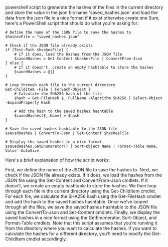 powershell script to grenerate the hashes of the files in the current directory and store the value in the json file name 'saved_hashes.json' and load the data from the json file in a nice format if it exist otherwise create one
Sure, here's a PowerShell script that should do what you're asking for:

 
```
# Define the name of the JSON file to save the hashes to
$hashesFile = "saved_hashes.json"

# Check if the JSON file already exists
if (Test-Path $hashesFile) {
    # If it does, load the hashes from the JSON file
    $savedHashes = Get-Content $hashesFile | ConvertFrom-Json
} else {
    # If it doesn't, create an empty hashtable to store the hashes
    $savedHashes = @{}
}

# Loop through each file in the current directory
Get-ChildItem -File | ForEach-Object {
    # Calculate the SHA256 hash of the file
    $hash = Get-FileHash $_.FullName -Algorithm SHA256 | Select-Object -ExpandProperty Hash

    # Add the hash to the saved hashes hashtable
    $savedHashes[$_.Name] = $hash
}

# Save the saved hashes hashtable to the JSON file
$savedHashes | ConvertTo-Json | Set-Content $hashesFile

# Display the saved hashes in a nice format
$savedHashes.GetEnumerator() | Sort-Object Name | Format-Table Name, Value -AutoSize

```
Here's a brief explanation of how the script works:

First, we define the name of the JSON file to save the hashes to.
Next, we check if the JSON file already exists. If it does, we load the hashes from the JSON file using the Get-Content and ConvertFrom-Json cmdlets. If it doesn't, we create an empty hashtable to store the hashes.
We then loop through each file in the current directory using the Get-ChildItem cmdlet. For each file, we calculate the SHA256 hash using the Get-FileHash cmdlet and add the hash to the saved hashes hashtable.
Once we've looped through all the files, we save the saved hashes hashtable to the JSON file using the ConvertTo-Json and Set-Content cmdlets.
Finally, we display the saved hashes in a nice format using the GetEnumerator, Sort-Object, and Format-Table cmdlets.
Note that this script assumes that you're running it from the directory where you want to calculate the hashes. If you want to calculate the hashes for a different directory, you'll need to modify the Get-ChildItem cmdlet accordingly.
